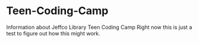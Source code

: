 # Teen-Coding-Camp
Information about Jeffco Library Teen Coding Camp
Right now this is just a test to figure out how this might work.
